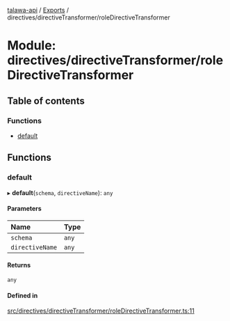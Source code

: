 [talawa-api](../README.md) / [Exports](../modules.md) / directives/directiveTransformer/roleDirectiveTransformer

# Module: directives/directiveTransformer/roleDirectiveTransformer

## Table of contents

### Functions

- [default](directives_directiveTransformer_roleDirectiveTransformer.md#default)

## Functions

### default

▸ **default**(`schema`, `directiveName`): `any`

#### Parameters

| Name | Type |
| :------ | :------ |
| `schema` | `any` |
| `directiveName` | `any` |

#### Returns

`any`

#### Defined in

[src/directives/directiveTransformer/roleDirectiveTransformer.ts:11](https://github.com/PalisadoesFoundation/talawa-api/blob/d38198a/src/directives/directiveTransformer/roleDirectiveTransformer.ts#L11)
